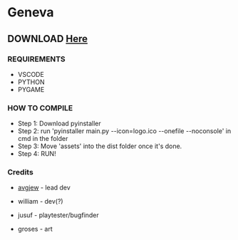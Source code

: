 # Geneva
## DOWNLOAD [Here](https://maxorr.itch.io/geneva)

### REQUIREMENTS
- VSCODE
- PYTHON
- PYGAME
### HOW TO COMPILE
- Step 1: Download pyinstaller
- Step 2: run 'pyinstaller main.py --icon=logo.ico --onefile --noconsole' in cmd in the folder
- Step 3: Move 'assets' into the dist folder once it's done.
- Step 4: RUN!

### Credits
- [avgjew](https://maxor.xyz) - lead dev

- william - dev(?)

- jusuf - playtester/bugfinder

- groses - art

